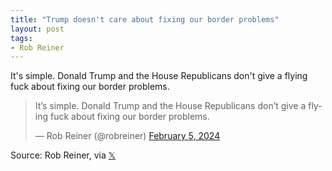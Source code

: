```yaml
---
title: "Trump doesn't care about fixing our border problems"
layout: post
tags:
- Rob Reiner
---
```


It's simple. Donald Trump and the House Republicans don't give a flying fuck about fixing
our border problems.

<blockquote class="twitter-tweet"><p lang="en" dir="ltr">It’s simple. Donald Trump and the House Republicans don’t give a flying fuck about fixing our border problems.</p>&mdash; Rob Reiner (@robreiner) <a href="https://twitter.com/robreiner/status/1754530309511532593?ref_src=twsrc%5Etfw">February 5, 2024</a></blockquote> <script async src="https://platform.twitter.com/widgets.js" charset="utf-8"></script>

Source: Rob Reiner, via [𝕏](https://x.com)
